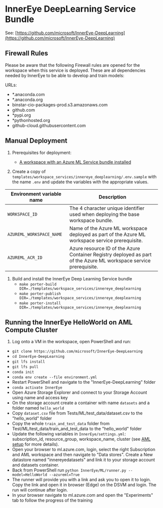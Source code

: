 # InnerEye DeepLearning Service Bundle

See: [https://github.com/microsoft/InnerEye-DeepLearning](https://github.com/microsoft/InnerEye-DeepLearning)

## Firewall Rules

Please be aware that the following Firewall rules are opened for the workspace when this service is deployed. These are all dependencies needed by InnerEye to be able to develop and train models:

URLs:

- *.anaconda.com
- *.anaconda.org
- binstar-cio-packages-prod.s3.amazonaws.com
- github.com
- *pypi.org
- *pythonhosted.org
- github-cloud.githubusercontent.com

## Manual Deployment

1. Prerequisites for deployment:
    - [A workspace with an Azure ML Service bundle installed](../../../templates/workspace_services/azureml)

1. Create a copy of `templates/workspace_services/innereye_deeplearning/.env.sample` with the name `.env` and update the variables with the appropriate values.

| Environment variable name | Description |
| ------------------------- | ----------- |
| `WORKSPACE_ID` | The 4 character unique identifier used when deploying the base workspace bundle. |
| `AZUREML_WORKSPACE_NAME` | Name of the Azure ML workspace deployed as part of the Azure ML workspace service prerequisite. |
| `AZUREML_ACR_ID` | Azure resource ID of the Azure Container Registry deployed as part of the Azure ML workspace service prerequisite. |

1. Build and install the InnerEye Deep Learning Service bundle
    - `make porter-build DIR=./templates/workspace_services/innereye_deeplearning`
    - `make porter-publish DIR=./templates/workspace_services/innereye_deeplearning`
    - `make porter-install DIR=./templates/workspace_services/innereye_deeplearning`

## Running the InnerEye HelloWorld on AML Compute Cluster

1. Log onto a VM in the workspace, open PowerShell and run:

- ```git clone https://github.com/microsoft/InnerEye-DeepLearning```
- ```cd InnerEye-DeepLearning```
- ```git lfs install```
- ```git lfs pull```
- ```conda init```
- ```conda env create --file environment.yml```
- Restart PowerShell and navigate to the "InnerEye-DeepLearning" folder
- ```conda activate InnerEye```
- Open Azure Storage Explorer and connect to your Storage Account using name and access key
- On the storage account create a container with name ```datasets``` and a folder named ```hello_world```
- Copy ```dataset.csv``` file from Tests/ML/test_data/dataset.csv to the "hello_world" folder
- Copy the whole ```train_and_test_data``` folder from Test/ML/test_data/train_and_test_data to the "hello_world" folder
- Update the following variables in ```InnerEye/settings.yml```: subscription_id, resource_group, workspace_name, cluster (see [AML setup](https://github.com/microsoft/InnerEye-DeepLearning/blob/main/docs/setting_up_aml.md) for more details).
- Open your browser to ml.azure.com, login, select the right Subscription and AML workspace and then navigate to "Data stores". Create a New datastore named "innereyedatasets" and link it to your storage account and datasets container.
- Back from PowerShell run ```python InnerEye/ML/runner.py --model=HelloWorld --azureml=True```
- The runner will provide you with a link and ask you to open it to login. Copy the link and open it in browser (Edge) on the DSVM and login. The run will continue after login.
- In your browser navigate to ml.azure.com and open the "Experiments" tab to follow the progress of the training
